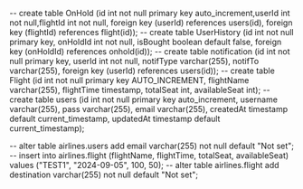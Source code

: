 -- create table OnHold (id int not null primary key auto_increment,userId int not null,flightId int not null, foreign key (userId) references users(id), foreign key (flightId) references flight(id));
-- create table UserHistory (id int not null primary key, onHoldId int not null, isBought boolean default false, foreign key (onHoldId) references onhold(id));
-- create table notification (id int not null primary key, userId int not null, notifType varchar(255), notifTo varchar(255), foreign key (userId) references users(id));
-- create table Flight (id int not null primary key AUTO_INCREMENT, flightName varchar(255), flightTime timestamp, totalSeat int, availableSeat int);
-- create table users (id int not null primary key auto_increment, username varchar(255), pass varchar(255), email varchar(255), createdAt timestamp default current_timestamp, updatedAt timestamp default current_timestamp);

-- alter table airlines.users add email varchar(255) not null default "Not set";
-- insert into airlines.flight (flightName, flightTime, totalSeat, availableSeat) values ("TEST1", "2024-09-05", 100, 50);
-- alter table airlines.flight add destination varchar(255) not null default "Not set";
